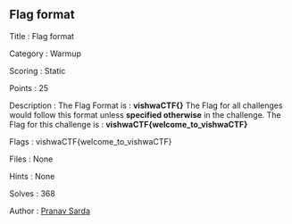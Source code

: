 ## Flag format

Title : Flag format

Category : Warmup

Scoring : Static

Points : 25

Description : The Flag Format is : **vishwaCTF{}**
The Flag for all challenges would follow this format unless **specified otherwise** in the challenge.
The Flag for this challenge is : **vishwaCTF{welcome_to_vishwaCTF}**

Flags : vishwaCTF{welcome_to_vishwaCTF}

Files : None

Hints : None

Solves : 368

Author : <a href="https://github.com/PranavSarda">Pranav Sarda</a>
